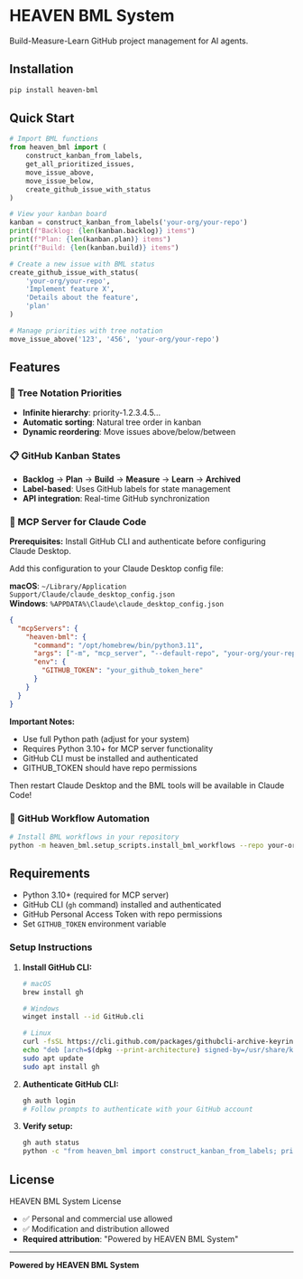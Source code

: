# HEAVEN BML System

Build-Measure-Learn GitHub project management for AI agents.

## Installation

```bash
pip install heaven-bml
```

## Quick Start

```python
# Import BML functions
from heaven_bml import (
    construct_kanban_from_labels,
    get_all_prioritized_issues,
    move_issue_above,
    move_issue_below,
    create_github_issue_with_status
)

# View your kanban board
kanban = construct_kanban_from_labels('your-org/your-repo')
print(f"Backlog: {len(kanban.backlog)} items")
print(f"Plan: {len(kanban.plan)} items")
print(f"Build: {len(kanban.build)} items")

# Create a new issue with BML status
create_github_issue_with_status(
    'your-org/your-repo',
    'Implement feature X',
    'Details about the feature',
    'plan'
)

# Manage priorities with tree notation
move_issue_above('123', '456', 'your-org/your-repo')
```

## Features

### 🌳 Tree Notation Priorities
- **Infinite hierarchy**: priority-1.2.3.4.5...
- **Automatic sorting**: Natural tree order in kanban
- **Dynamic reordering**: Move issues above/below/between

### 📋 GitHub Kanban States
- **Backlog** → **Plan** → **Build** → **Measure** → **Learn** → **Archived**
- **Label-based**: Uses GitHub labels for state management
- **API integration**: Real-time GitHub synchronization

### 🤖 MCP Server for Claude Code

**Prerequisites:** Install GitHub CLI and authenticate before configuring Claude Desktop.

Add this configuration to your Claude Desktop config file:

**macOS**: `~/Library/Application Support/Claude/claude_desktop_config.json`  
**Windows**: `%APPDATA%\Claude\claude_desktop_config.json`

```json
{
  "mcpServers": {
    "heaven-bml": {
      "command": "/opt/homebrew/bin/python3.11",
      "args": ["-m", "mcp_server", "--default-repo", "your-org/your-repo"],
      "env": {
        "GITHUB_TOKEN": "your_github_token_here"
      }
    }
  }
}
```

**Important Notes:**
- Use full Python path (adjust for your system)
- Requires Python 3.10+ for MCP server functionality
- GitHub CLI must be installed and authenticated
- GITHUB_TOKEN should have repo permissions

Then restart Claude Desktop and the BML tools will be available in Claude Code!

### 🔄 GitHub Workflow Automation
```bash
# Install BML workflows in your repository
python -m heaven_bml.setup_scripts.install_bml_workflows --repo your-org/your-repo
```

## Requirements

- Python 3.10+ (required for MCP server)
- GitHub CLI (`gh` command) installed and authenticated
- GitHub Personal Access Token with repo permissions
- Set `GITHUB_TOKEN` environment variable

### Setup Instructions

1. **Install GitHub CLI:**
   ```bash
   # macOS
   brew install gh
   
   # Windows
   winget install --id GitHub.cli
   
   # Linux
   curl -fsSL https://cli.github.com/packages/githubcli-archive-keyring.gpg | sudo dd of=/usr/share/keyrings/githubcli-archive-keyring.gpg
   echo "deb [arch=$(dpkg --print-architecture) signed-by=/usr/share/keyrings/githubcli-archive-keyring.gpg] https://cli.github.com/packages stable main" | sudo tee /etc/apt/sources.list.d/github-cli.list > /dev/null
   sudo apt update
   sudo apt install gh
   ```

2. **Authenticate GitHub CLI:**
   ```bash
   gh auth login
   # Follow prompts to authenticate with your GitHub account
   ```

3. **Verify setup:**
   ```bash
   gh auth status
   python -c "from heaven_bml import construct_kanban_from_labels; print('✅ BML functions ready')"
   ```

## License

HEAVEN BML System License
- ✅ Personal and commercial use allowed
- ✅ Modification and distribution allowed
- **Required attribution**: "Powered by HEAVEN BML System"

---

**Powered by HEAVEN BML System**